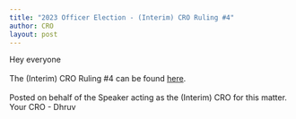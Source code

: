 ```yaml
---
title: "2023 Officer Election - (Interim) CRO Ruling #4"
author: CRO
layout: post
---
```


Hey everyone<br> <br> The (Interim) CRO Ruling #4 can be found <a href="https://drive.google.com/file/d/1_tAgOtNUbK8VizO5k8AXTuU5-eAqcMCg/view">here</a>. <br> <br> Posted on behalf of the Speaker acting as the (Interim) CRO for this matter.<br> Your CRO - Dhruv